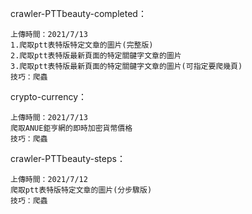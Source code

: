 crawler-PTTbeauty-completed：

	上傳時間：2021/7/13
	1.爬取ptt表特版特定文章的圖片(完整版)
	2.爬取ptt表特版最新頁面的特定關鍵字文章的圖片
	3.爬取ptt表特版最新頁面的特定關鍵字文章的圖片(可指定要爬幾頁)
	技巧：爬蟲

crypto-currency：

	上傳時間：2021/7/13
	爬取ANUE鉅亨網的即時加密貨幣價格
	技巧：爬蟲

crawler-PTTbeauty-steps：

	上傳時間：2021/7/12
	爬取ptt表特版特定文章的圖片(分步驟版)
	技巧：爬蟲
